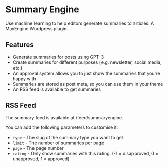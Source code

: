 # Summary Engine

Use machine learning to help editors generate summaries to articles. A MavEngine Wordpress plugin.

## Features
- Generate summaries for posts using GPT-3
- Create summaries for different purposes (e.g. newsletter, social media, etc.)
- An approval system allows you to just show the summaries that you're happy with
- Summaries are stored as post meta, so you can use them in your theme
- An RSS feed is available to get summaries

## RSS Feed

The summary feed is available at /feed/summaryengine. 

You can add the following parameters to customise it:

- `type` - The slug of the summary type you want to get
- `limit` - The number of summaries per page
- `page` - The page number
- `rating` - Only show summaries with this rating. (-1 = disapproved, 0 = unapproved, 1 = approved)